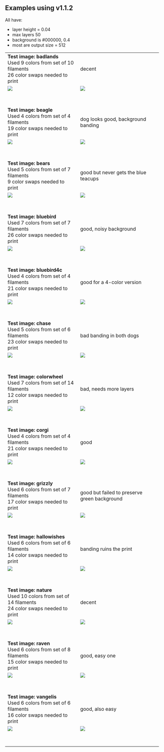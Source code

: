 ## Examples using v1.1.2

All have:
  - layer height = 0.04
  - max layers 50
  - background is #000000, 0.4
  - most are output size = 512

<table>

<tr><td>
<b>Test image: badlands</b><br>
Used 9 colors from set of 10 filaments<br>
26 color swaps needed to print<br>
</td>
<td>decent</td>
</tr>
<tr>
  <td><img src="../inputs/badlands.jpg"></td>
  <td><img src="./badlands_discrete_comp.jpg"></td>
</tr>
<tr><td>
<br>
<br>
</td></tr>

<tr><td>
<b>Test image: beagle</b><br>
Used 4 colors from set of 4 filaments<br>
19 color swaps needed to print<br>
</td>
<td>dog looks good, background banding</td>
</tr>
<tr>
  <td><img src="../inputs/beagle.jpg"></td>
  <td><img src="./beagle_discrete_comp.jpg"></td>
</tr>
<tr><td>
<br>
<br>
</td></tr>

<tr><td>
<b>Test image: bears</b><br>
Used 5 colors from set of 7 filaments<br>
9 color swaps needed to print<br>
</td>
<td>good but never gets the blue teacups</td>
</tr>
<tr>
  <td><img src="../inputs/bears.jpg"></td>
  <td><img src="./bears_discrete_comp.jpg"></td>
</tr>
<tr><td>
<br>
<br>
</td></tr>

<tr><td>
<b>Test image: bluebird</b><br>
Used 7 colors from set of 7 filaments<br>
26 color swaps needed to print<br>
</td>
<td>good, noisy background</td>
</tr>
<tr>
  <td><img src="../inputs/bluebird.jpg"></td>
  <td><img src="./bluebird_discrete_comp.jpg"></td>
</tr>
<tr><td>
<br>
<br>
</td></tr>

<tr><td>
<b>Test image: bluebird4c</b><br>
Used 4 colors from set of 4 filaments<br>
21 color swaps needed to print<br>
</td>
<td>good for a 4-color version</td>
</tr>
<tr>
  <td><img src="../inputs/bluebird.jpg"></td>
  <td><img src="./bluebird4c_discrete_comp.jpg"></td>
</tr>
<tr><td>
<br>
<br>
</td></tr>

<tr><td>
<b>Test image: chase</b><br>
Used 5 colors from set of 6 filaments<br>
23 color swaps needed to print<br>
</td>
<td>bad banding in both dogs</td>
</tr>
<tr>
  <td><img src="../inputs/chase.jpg"></td>
  <td><img src="./chase_discrete_comp.jpg"></td>
</tr>
<tr><td>
<br>
<br>
</td></tr>

<tr><td>
<b>Test image: colorwheel</b><br>
Used 7 colors from set of 14 filaments<br>
12 color swaps needed to print<br>
</td>
<td>bad, needs more layers</td>
</tr>
<tr>
  <td><img src="../inputs/colorwheel.jpg"></td>
  <td><img src="./colorwheel_discrete_comp.jpg"></td>
</tr>
<tr><td>
<br>
<br>
</td></tr>

<tr><td>
<b>Test image: corgi</b><br>
Used 4 colors from set of 4 filaments<br>
21 color swaps needed to print<br>
</td>
<td>good</td>
</tr>
<tr>
  <td><img src="../inputs/corgi.jpg"></td>
  <td><img src="./corgi_discrete_comp.jpg"></td>
</tr>
<tr><td>
<br>
<br>
</td></tr>

<tr><td>
<b>Test image: grizzly</b><br>
Used 6 colors from set of 7 filaments<br>
17 color swaps needed to print<br>
</td>
<td>good but failed to preserve green background</td>
</tr>
<tr>
  <td><img src="../inputs/grizzly.jpg"></td>
  <td><img src="./grizzly_discrete_comp.jpg"></td>
</tr>
<tr><td>
<br>
<br>
</td></tr>

<tr><td>
<b>Test image: hallowishes</b><br>
Used 6 colors from set of 6 filaments<br>
14 color swaps needed to print<br>
</td>
<td>banding ruins the print</td>
</tr>
<tr>
  <td><img src="../inputs/hallowishes.jpg"></td>
  <td><img src="./hallowishes_discrete_comp.jpg"></td>
</tr>
<tr><td>
<br>
<br>
</td></tr>

<tr><td>
<b>Test image: nature</b><br>
Used 10 colors from set of 14 filaments<br>
24 color swaps needed to print<br>
</td>
<td>decent</td>
</tr>
<tr>
  <td><img src="../inputs/nature.jpg"></td>
  <td><img src="./nature_discrete_comp.jpg"></td>
</tr>
<tr><td>
<br>
<br>
</td></tr>

<tr><td>
<b>Test image: raven</b><br>
Used 6 colors from set of 8 filaments<br>
15 color swaps needed to print<br>
</td>
<td>good, easy one</td>
</tr>
<tr>
  <td><img src="../inputs/raven.jpg"></td>
  <td><img src="./raven_discrete_comp.jpg"></td>
</tr>
<tr><td>
<br>
<br>
</td></tr>

<tr><td>
<b>Test image: vangelis</b><br>
Used 6 colors from set of 6 filaments<br>
16 color swaps needed to print<br>
</td>
<td>good, also easy</td>
</tr>
<tr>
  <td><img src="../inputs/vangelis.jpg"></td>
  <td><img src="./vangelis_discrete_comp.jpg"></td>
</tr>
<tr><td>
<br>
<br>
</td></tr>


</table>
